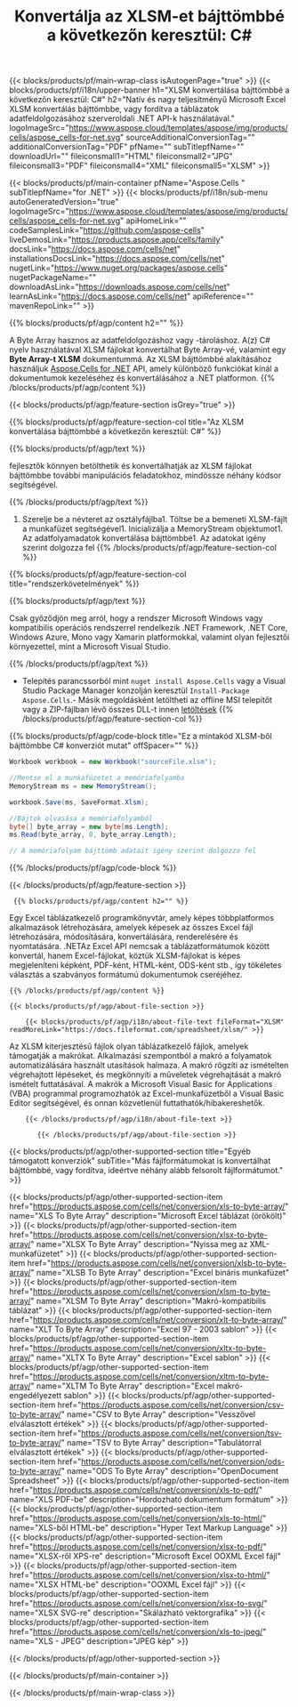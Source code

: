 ﻿---
title: "Konvertálja az XLSM-et bájttömbbé a következőn keresztül: C# "
weight: 7690
url: /hu/net/conversion/xlsm-to-byte-array/ 
description: C# Mintakód az XLSM-ből byte Array konvertáláshoz. Használja ezt a kódot az Excel XLSM–Bájttömb konvertálásához VB.NET, Asp.NET vagy bármely .NET alapú alkalmazásban.
---
{{< blocks/products/pf/main-wrap-class isAutogenPage="true" >}}
{{< blocks/products/pf/i18n/upper-banner h1="XLSM konvertálása bájttömbbé a következőn keresztül: C#" h2="Natív és nagy teljesítményű Microsoft Excel XLSM konvertálás bájttömbbe, vagy fordítva a táblázatok adatfeldolgozásához szerveroldali .NET API-k használatával." logoImageSrc="https://www.aspose.cloud/templates/aspose/img/products/cells/aspose_cells-for-net.svg" sourceAdditionalConversionTag="" additionalConversionTag="PDF" pfName="" subTitlepfName="" downloadUrl="" fileiconsmall1="HTML" fileiconsmall2="JPG" fileiconsmall3="PDF" fileiconsmall4="XML" fileiconsmall5="XLSM" >}}

{{< blocks/products/pf/main-container pfName="Aspose.Cells " subTitlepfName="for .NET" >}}
{{< blocks/products/pf/i18n/sub-menu autoGeneratedVersion="true" logoImageSrc="https://www.aspose.cloud/templates/aspose/img/products/cells/aspose_cells-for-net.svg" apiHomeLink="" codeSamplesLink="https://github.com/aspose-cells" liveDemosLink="https://products.aspose.app/cells/family" docsLink="https://docs.aspose.com/cells/net" installationsDocsLink="https://docs.aspose.com/cells/net" nugetLink="https://www.nuget.org/packages/aspose.cells" nugetPackageName="" downloadAsLink="https://downloads.aspose.com/cells/net" learnAsLink="https://docs.aspose.com/cells/net" apiReference="" mavenRepoLink="" >}}

{{% blocks/products/pf/agp/content h2="" %}}

 A Byte Array hasznos az adatfeldolgozáshoz vagy -tároláshoz. A(z) C# nyelv használatával XLSM fájlokat konvertálhat Byte Array-vé, valamint egy **Byte Array-t XLSM** dokumentummá. Az XLSM bájttömbbé alakításához használjuk
 [Aspose.Cells for .NET](https://products.aspose.com/cells/net) 
 API, amely különböző funkciókat kínál a dokumentumok kezeléséhez és konvertálásához a .NET platformon. 
{{% /blocks/products/pf/agp/content %}}

{{< blocks/products/pf/agp/feature-section isGrey="true" >}}

{{% blocks/products/pf/agp/feature-section-col title="Az XLSM konvertálása bájttömbbé a következőn keresztül: C#" %}}

{{% blocks/products/pf/agp/text %}}

 fejlesztők könnyen betölthetik és konvertálhatják az XLSM fájlokat bájttömbbe további manipulációs feladatokhoz, mindössze néhány kódsor segítségével.

{{% /blocks/products/pf/agp/text %}}

1. Szerelje be a névteret az osztályfájlba1. Töltse be a bemeneti XLSM-fájlt a munkafüzet segítségével1. Inicializálja a MemoryStream objektumot1. Az adatfolyamadatok konvertálása bájttömbbé1. Az adatokat igény szerint dolgozza fel
{{% /blocks/products/pf/agp/feature-section-col %}}

{{% blocks/products/pf/agp/feature-section-col title="rendszerkövetelmények" %}}

{{% blocks/products/pf/agp/text %}}

 Csak győződjön meg arról, hogy a rendszer Microsoft Windows vagy kompatibilis operációs rendszerrel rendelkezik .NET Framework, .NET Core, Windows Azure, Mono vagy Xamarin platformokkal, valamint olyan fejlesztői környezettel, mint a Microsoft Visual Studio. 

{{% /blocks/products/pf/agp/text %}}

- Telepítés parancssorból mint <code>nuget install Aspose.Cells</code> vagy a Visual Studio Package Manager konzolján keresztül <code>Install-Package Aspose.Cells</code>.- Másik megoldásként letöltheti az offline MSI telepítőt vagy a ZIP-fájlban lévő összes DLL-t innen <a href="https://downloads.aspose.com/cells/net">letöltések</a>
{{% /blocks/products/pf/agp/feature-section-col %}}

{{% blocks/products/pf/agp/code-block title="Ez a mintakód XLSM-ből bájttömbbe C# konverziót mutat" offSpacer="" %}}

```cs
Workbook workbook = new Workbook("sourceFile.xlsm");

//Mentse el a munkafüzetet a memóriafolyamba
MemoryStream ms = new MemoryStream();

workbook.Save(ms, SaveFormat.Xlsm);

//Bájtok olvasása a memóriafolyamból
byte[] byte_array = new byte[ms.Length];
ms.Read(byte_array, 0, byte_array.Length);

// A memóriafolyam bájttömb adatait igény szerint dolgozza fel 


```

{{% /blocks/products/pf/agp/code-block %}}

{{< /blocks/products/pf/agp/feature-section >}}

<!-- aboutfile Starts -->
      
     {{% blocks/products/pf/agp/content h2="" %}}

Egy Excel táblázatkezelő programkönyvtár, amely képes többplatformos alkalmazások létrehozására, amelyek képesek az összes Excel fájl létrehozására, módosítására, konvertálására, renderelésére és nyomtatására. .NETAz Excel API nemcsak a táblázatformátumok között konvertál, hanem Excel-fájlokat, köztük XLSM-fájlokat is képes megjeleníteni képként, PDF-ként, HTML-ként, ODS-ként stb., így tökéletes választás a szabványos formátumú dokumentumok cseréjéhez.



    {{% /blocks/products/pf/agp/content %}}

    {{< blocks/products/pf/agp/about-file-section >}}

        {{< blocks/products/pf/agp/i18n/about-file-text fileFormat="XLSM" readMoreLink="https://docs.fileformat.com/spreadsheet/xlsm/" >}}
Az XLSM kiterjesztésű fájlok olyan táblázatkezelő fájlok, amelyek támogatják a makrókat. Alkalmazási szempontból a makró a folyamatok automatizálására használt utasítások halmaza. A makró rögzíti az ismételten végrehajtott lépéseket, és megkönnyíti a műveletek végrehajtását a makró ismételt futtatásával. A makrók a Microsoft Visual Basic for Applications (VBA) programmal programozhatók az Excel-munkafüzetből a Visual Basic Editor segítségével, és onnan közvetlenül futtathatók/hibakereshetők.

        {{< /blocks/products/pf/agp/i18n/about-file-text >}}

           {{< /blocks/products/pf/agp/about-file-section >}}

<!-- aboutfile Ends -->

{{< blocks/products/pf/agp/other-supported-section title="Egyéb támogatott konverziók" subTitle="Más fájlformátumokat is konvertálhat bájttömbbé, vagy fordítva, ideértve néhány alább felsorolt fájlformátumot." >}}

{{< blocks/products/pf/agp/other-supported-section-item href="https://products.aspose.com/cells/net/conversion/xls-to-byte-array/" name="XLS To Byte Array" description="Microsoft Excel táblázat (örökölt)" >}} {{< blocks/products/pf/agp/other-supported-section-item href="https://products.aspose.com/cells/net/conversion/xlsx-to-byte-array/" name="XLSX To Byte Array" description="Nyissa meg az XML-munkafüzetet" >}} {{< blocks/products/pf/agp/other-supported-section-item href="https://products.aspose.com/cells/net/conversion/xlsb-to-byte-array/" name="XLSB To Byte Array" description="Excel bináris munkafüzet" >}} {{< blocks/products/pf/agp/other-supported-section-item href="https://products.aspose.com/cells/net/conversion/xlsm-to-byte-array/" name="XLSM To Byte Array" description="Makró-kompatibilis táblázat" >}} {{< blocks/products/pf/agp/other-supported-section-item href="https://products.aspose.com/cells/net/conversion/xlt-to-byte-array/" name="XLT To Byte Array" description="Excel 97 - 2003 sablon" >}} {{< blocks/products/pf/agp/other-supported-section-item href="https://products.aspose.com/cells/net/conversion/xltx-to-byte-array/" name="XLTX To Byte Array" description="Excel sablon" >}} {{< blocks/products/pf/agp/other-supported-section-item href="https://products.aspose.com/cells/net/conversion/xltm-to-byte-array/" name="XLTM To Byte Array" description="Excel makró-engedélyezett sablon" >}} {{< blocks/products/pf/agp/other-supported-section-item href="https://products.aspose.com/cells/net/conversion/csv-to-byte-array/" name="CSV to Byte Array" description="Vesszővel elválasztott értékek" >}} {{< blocks/products/pf/agp/other-supported-section-item href="https://products.aspose.com/cells/net/conversion/tsv-to-byte-array/" name="TSV to Byte Array" description="Tabulátorral elválasztott értékek" >}} {{< blocks/products/pf/agp/other-supported-section-item href="https://products.aspose.com/cells/net/conversion/ods-to-byte-array/" name="ODS To Byte Array" description="OpenDocument Spreadsheet" >}} {{< blocks/products/pf/agp/other-supported-section-item href="https://products.aspose.com/cells/net/conversion/xls-to-pdf/" name="XLS PDF-be" description="Hordozható dokumentum formátum" >}} {{< blocks/products/pf/agp/other-supported-section-item href="https://products.aspose.com/cells/net/conversion/xls-to-html/" name="XLS-ből HTML-be" description="Hyper Text Markup Language" >}} {{< blocks/products/pf/agp/other-supported-section-item href="https://products.aspose.com/cells/net/conversion/xlsx-to-pdf/" name="XLSX-ről XPS-re" description="Microsoft Excel OOXML Excel fájl" >}} {{< blocks/products/pf/agp/other-supported-section-item href="https://products.aspose.com/cells/net/conversion/xlsx-to-html/" name="XLSX HTML-be" description="OOXML Excel fájl" >}} {{< blocks/products/pf/agp/other-supported-section-item href="https://products.aspose.com/cells/net/conversion/xlsx-to-svg/" name="XLSX SVG-re" description="Skálázható vektorgrafika" >}} {{< blocks/products/pf/agp/other-supported-section-item href="https://products.aspose.com/cells/net/conversion/xls-to-jpeg/" name="XLS - JPEG" description="JPEG kép" >}} 

{{< /blocks/products/pf/agp/other-supported-section >}}

{{< /blocks/products/pf/main-container >}}
    
{{< /blocks/products/pf/main-wrap-class >}}